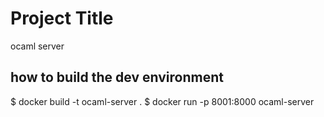 # Project Title

ocaml server

## how to build the dev environment
$ docker build -t ocaml-server .
$ docker run -p 8001:8000 ocaml-server




 
 